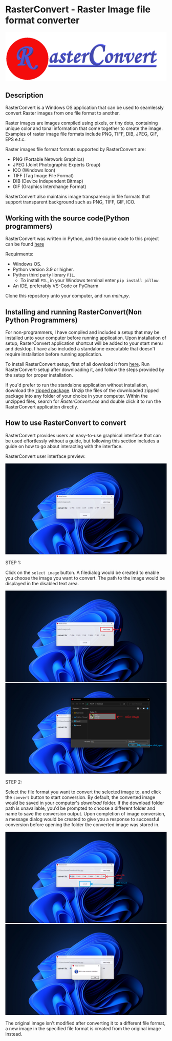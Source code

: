 # RasterConvert - Raster Image file format converter

![rasterconvert](/data/img/rasterconvert.png)

## Description

RasterConvert is a Windows OS application that can be used to seamlessly convert Raster images from one file format to another. 

Raster images are images compiled using pixels, or tiny dots, containing unique color and tonal information that come together to create the image.
Examples of raster image file formats include PNG, TIFF, DIB, JPEG, GIF, EPS e.t.c.   

Raster images file format formats supported by RasterConvert are:
  * PNG (Portable Network Graphics)
  * JPEG (Joint Photographic Experts Group)
  * ICO (Windows Icon)
  * TIFF (Tag Image File Format)
  * DIB (Device Independent Bitmap)
  * GIF (Graphics Interchange Format)

RasterConvert also maintains image transparency in file formats that support transparent background such as PNG, TIFF, GIF, ICO.

## Working with the source code(Python programmers)

RasterConvert was written in Python, and the source code to this project can be found [here](/main.py)

Requirments:  

   * Windows OS.
   * Python version 3.9 or higher.
   * Python third party library `PIL`.
        * To install `PIL`, in your Windows terminal enter `pip install pillow`.
   * An IDE, preferably VS-Code or PyCharm
   
Clone this repository unto your computer, and run *main.py*. 
 
## Installing and running RasterConvert(Non Python Programmers)
 
For non-programmers, I have compiled and included a setup that may be installed unto your computer before running application.
Upon installation of setup, RasterConvert application shortcut will be added to your start menu and desktop. I have also included a  standalone executable that doesn't require installation before running application.
 
To install RasterConvert setup, first of all download it from [here](/data/dist/RasterConvert-setup.exe).
Run RasterConvert-setup after downloading it, and follow the steps provided by the setup for proper installation.

If you'd prefer to run the standalone application without installation, download the [zipped package](/data/dist/RasterConvert.zip). Unzip the files of the downloaded zipped package into any folder of your choice in your computer. Within the unzipped files, search for *RasterConvert.exe* and double click it to run the RasterConvert application directly.

## How to use RasterConvert to convert 

RasterConvert provides users an easy-to-use graphical interface that can be used effortlessly without a guide, but following this section includes a guide on how to go about interacting with the interface.

RasterConvert user interface preview:

  ![RasterConvert-preview](/data/img/preview/preview.png)

STEP 1:

  Click on the `select image` button. A filedialog would be created to enable you choose the image you want to convert. The path to the image would be displayed in the disabled text area.

  ![step-1](/data/img/preview/step-1.png)
  ![step-1-a](/data/img/preview/step-1-a.png)

STEP 2:

  Select the file format you want to convert the selected image to, and click the `convert` button to start conversion. 
  By default, the converted image would be saved in your computer's *download* folder. If the download folder path is unavailable, you'd be prompted to choose a different folder and name to save the conversion output. Upon completion of image conversion, a message dialog would be created to give you a response to successful conversion before opening the folder the converted image was stored in.

  ![step-2](/data/img/preview/step-2.png)
  ![response](/data/img/preview/response.png)

The original image isn't modified after converting it to a different file format, a new image in the specified file format is created from the original image instead.